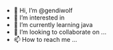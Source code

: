 - 👋 Hi, I’m @gendiwolf
- 👀 I’m interested in 
- 🌱 I’m currently learning java
- 💞️ I’m looking to collaborate on ...
- 📫 How to reach me ...

<!---
gendiwolf/gendiwolf is a ✨ special ✨ repository because its `README.md` (this file) appears on your GitHub profile.
You can click the Preview link to take a look at your changes.
--->
